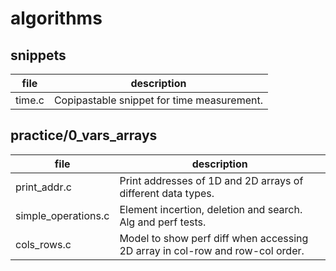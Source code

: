 # algorithms

## snippets
|file|description|
|---|---|
|time.c| Copipastable snippet for time measurement.|

## practice/0_vars_arrays
|file|description|
|---|---|
|print_addr.c| Print addresses of 1D and 2D arrays of different data types.|
|simple_operations.c| Element incertion, deletion and search. Alg and perf tests.|
|cols_rows.c| Model to show perf diff when accessing 2D array in col-row and row-col order. |